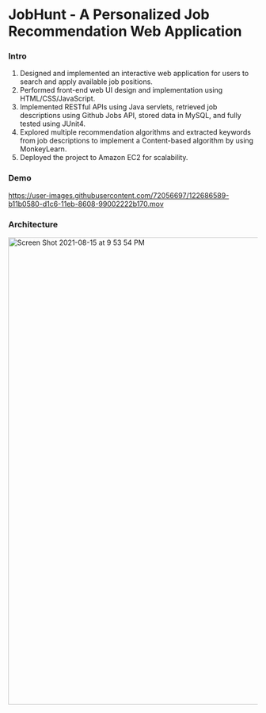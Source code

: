 # JobHunt - A Personalized Job Recommendation Web Application

### Intro
1. Designed and implemented an interactive web application for users to search and apply available job positions. 
2. Performed front-end web UI design and implementation using HTML/CSS/JavaScript.
3. Implemented RESTful APIs using Java servlets, retrieved job descriptions using Github Jobs API, stored data in MySQL, and fully tested using JUnit4.
4. Explored multiple recommendation algorithms and extracted keywords from job descriptions to implement a Content-based algorithm by using MonkeyLearn.
5. Deployed the project to Amazon EC2 for scalability. 

### Demo
https://user-images.githubusercontent.com/72056697/122686589-b11b0580-d1c6-11eb-8608-99002222b170.mov

### Architecture
<img width="944" alt="Screen Shot 2021-08-15 at 9 53 54 PM" src="https://user-images.githubusercontent.com/72056697/129513063-e44e6b7c-99df-42f1-a8ea-739e8af88fb9.png">

